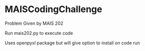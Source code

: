 # MAISCodingChallenge
Problem Given by MAIS 202

Run mais202.py to execute code

Uses openpyxl package but will give option to install on code run
